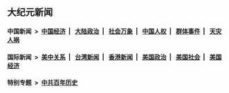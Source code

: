 ## 大纪元新闻

#### 中国新闻 &nbsp;>&nbsp; [中国经济](indexes/ncid283/README.md?05230045) &nbsp;| &nbsp; [大陆政治](indexes/ncid277/README.md?05230045) &nbsp;| &nbsp; [社会万象](indexes/ncid282/README.md?05230045) &nbsp;| &nbsp; [中国人权](indexes/ncid278/README.md?05230045) &nbsp;| &nbsp; [群体事件](indexes/ncid279/README.md?05230045) &nbsp;| &nbsp; [天灾人祸](indexes/ncid280/README.md?05230045)

#### 国际新闻 &nbsp;>&nbsp; [美中关系](indexes/nf1412576/README.md?05230045) &nbsp;| &nbsp; [台湾新闻](indexes/ncid1349361/README.md?05230045) &nbsp;| &nbsp; [香港新闻](indexes/ncid1349362/README.md?05230045) &nbsp;| &nbsp; [美国政治](indexes/ncid1078159/README.md?05230045) &nbsp;| &nbsp; [美国社会](indexes/ncid1078160/README.md?05230045) &nbsp;| &nbsp; [美国经济](indexes/ncid1078158/README.md?05230045)

#### 特别专题 &nbsp;>&nbsp; [中共百年历史](https://github.com/easy2view/epoch-special/blob/master/README.md?05230045)  
